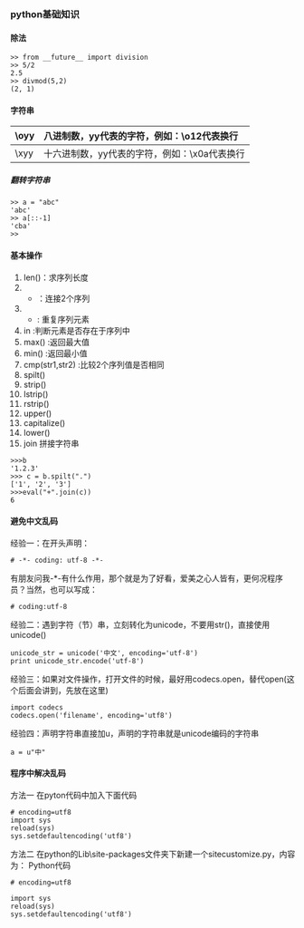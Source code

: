 ### python基础知识

####  除法

 ```
 >> from __future__ import division
 >> 5/2
 2.5
>> divmod(5,2)
(2, 1)

 ```
 #### 字符串

 | \oyy | 八进制数，yy代表的字符，例如：\o12代表换行   |
 | :------------- | :------------- |
 | \xyy       | 十六进制数，yy代表的字符，例如：\x0a代表换行 |

#####   翻转字符串
```
>> a = "abc"
'abc'
>> a[::-1]
'cba'
>>
```
####  基本操作

1. len()：求序列长度
2. + ：连接2个序列
3. * : 重复序列元素
4. in :判断元素是否存在于序列中
5. max() :返回最大值
6. min() :返回最小值
7. cmp(str1,str2) :比较2个序列值是否相同
8. spilt()
9. strip()
10. lstrip()
11. rstrip()
12. upper()
13. capitalize()
14. lower()
15. join 拼接字符串
```
>>>b
'1.2.3'
>>> c = b.spilt(".")
['1', '2', '3']
>>>eval("+".join(c))
6

```
#### 避免中文乱码

经验一：在开头声明：

    # -*- coding: utf-8 -*-

有朋友问我-*-有什么作用，那个就是为了好看，爱美之心人皆有，更何况程序员？当然，也可以写成：

    # coding:utf-8

经验二：遇到字符（节）串，立刻转化为unicode，不要用str()，直接使用unicode()

    unicode_str = unicode('中文', encoding='utf-8')
    print unicode_str.encode('utf-8')

经验三：如果对文件操作，打开文件的时候，最好用codecs.open，替代open(这个后面会讲到，先放在这里)

    import codecs
    codecs.open('filename', encoding='utf8')

经验四：声明字符串直接加u，声明的字符串就是unicode编码的字符串

    a = u"中"


#### 程序中解决乱码
方法一 在pyton代码中加入下面代码
```
# encoding=utf8
import sys
reload(sys)
sys.setdefaultencoding('utf8')   

```
方法二  在python的Lib\site-packages文件夹下新建一个sitecustomize.py，内容为： Python代码

```
# encoding=utf8

import sys   
reload(sys)
sys.setdefaultencoding('utf8') 

```
